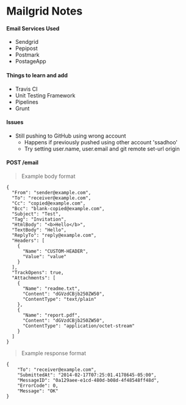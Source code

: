 # Mailgrid Notes

#### Email Services Used
* Sendgrid
* Pepipost
* Postmark
* PostageApp

#### Things to learn and add
* Travis CI
* Unit Testing Framework
* Pipelines
* Grunt

#### Issues
* Still pushing to GitHub using wrong account
	* Happens if previously pushed using other account 'ssadhoo'
	* Try setting user.name, user.email and git remote set-url origin



#### POST /email

> Example body format

```
{
  "From": "sender@example.com",
  "To": "receiver@example.com",
  "Cc": "copied@example.com",
  "Bcc": "blank-copied@example.com",
  "Subject": "Test",
  "Tag": "Invitation",
  "HtmlBody": "<b>Hello</b>",
  "TextBody": "Hello",
  "ReplyTo": "reply@example.com",
  "Headers": [
    {
      "Name": "CUSTOM-HEADER",
      "Value": "value"
    }
  ],
  "TrackOpens": true,
  "Attachments": [
    {
      "Name": "readme.txt",
      "Content": "dGVzdCBjb250ZW50",
      "ContentType": "text/plain"
    },
    {
      "Name": "report.pdf",
      "Content": "dGVzdCBjb250ZW50",
      "ContentType": "application/octet-stream"
    }
  ]
}
```

> Example response format

```
{
	"To": "receiver@example.com",
	"SubmittedAt": "2014-02-17T07:25:01.4178645-05:00",
	"MessageID": "0a129aee-e1cd-480d-b08d-4f48548ff48d",
	"ErrorCode": 0,
	"Message": "OK"
}
```
